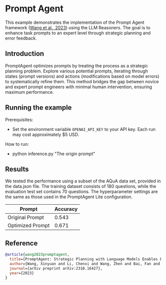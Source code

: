 # Prompt Agent

This example demonstrates the implementation of the Prompt Agent framework ([Wang et al., 2023](https://arxiv.org/abs/2310.16427)) using the LLM Reasoners. The goal is to enhance task prompts to an expert level through strategic planning and error feedback.


## Introduction

PromptAgent optimizes prompts by treating the process as a strategic planning problem. Explore various potential prompts, iterating through states (prompt versions) and actions (modifications based on model errors) to systematically refine them. This method bridges the gap between novice and expert prompt engineers with minimal human intervention, ensuring maximum performance.

## Running the example

Prerequisites:
- Set the environment variable `OPENAI_API_KEY` to your API key. Each run may cost approximately $5 USD.

How to run:
- python inference.py "The origin prompt"

## Results

We tested the performance using a subset of the AQuA data set, provided in the data.json file. The training dataset consists of 180 questions, while the evaluation test set contains 70 questions. The hyperparameter settings are the same as those used in the PromptAgent Lite configuration.

|Prompt|Accuracy|
|-|-|
|Original Prompt|0.543|
|Optimized Prompt| 0.671|
 

## Reference
```bibtex
@article{wang2023promptagent,
  title={PromptAgent: Strategic Planning with Language Models Enables Expert-level Prompt Optimization},
  author={Wang, Xinyuan and Li, Chenxi and Wang, Zhen and Bai, Fan and Luo, Haotian and Zhang, Jiayou and Jojic, Nebojsa and Xing, Eric P and Hu, Zhiting},
  journal={arXiv preprint arXiv:2310.16427},
  year={2023}
}
```
